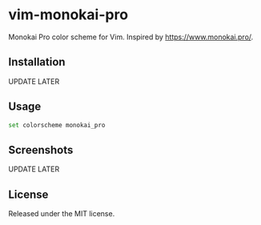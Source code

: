 # vim-monokai-pro
Monokai Pro color scheme for Vim. Inspired by https://www.monokai.pro/.

## Installation

UPDATE LATER

## Usage

``` bash
set colorscheme monokai_pro 
```

## Screenshots

UPDATE LATER

## License
Released under the MIT license.
